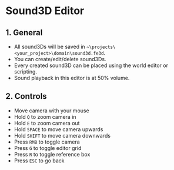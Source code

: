 # Sound3D Editor

## 1. General

- All sound3Ds will be saved in `~\projects\<your_project>\domain\sound3d.fe3d`.
- You can create/edit/delete sound3Ds.
- Every created sound3D can be placed using the world editor or scripting.
- Sound playback in this editor is at 50% volume.

## 2. Controls

- Move camera with your mouse
- Hold `Q` to zoom camera in
- Hold `E` to zoom camera out
- Hold `SPACE` to move camera upwards
- Hold `SHIFT` to move camera downwards
- Press `RMB` to toggle camera
- Press `G` to toggle editor grid
- Press `R` to toggle reference box
- Press `ESC` to go back
